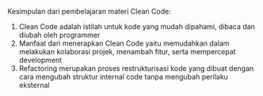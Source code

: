 Kesimpulan dari pembelajaran materi Clean Code:

1. Clean Code adalah istilah untuk kode yang mudah dipahami, dibaca dan diubah oleh programmer
2. Manfaat dari menerapkan Clean Code yaitu memudahkan dalam melakukan kolaborasi projek, menambah fitur, serta mempercepat development
3. Refactoring merupakan proses restrukturisasi kode yang dibuat dengan cara mengubah struktur internal code tanpa mengubah perilaku eksternal
